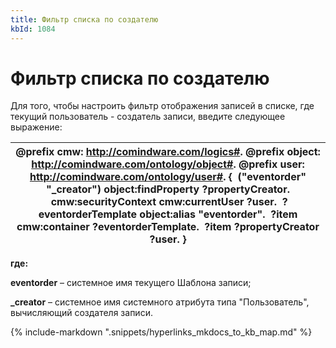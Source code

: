 ```yaml
---
title: Фильтр списка по создателю
kbId: 1084
---
```


# Фильтр списка по создателю

Для того, чтобы настроить фильтр отображения записей в списке, где текущий пользователь - создатель записи, введите следующее выражение:

| @prefix cmw: <http://comindware.com/logics#>. @prefix object: <http://comindware.com/ontology/object#>. @prefix user: <http://comindware.com/ontology/user#>. {  ("eventorder" "\_creator") object:findProperty ?propertyCreator.  cmw:securityContext cmw:currentUser ?user.  ?eventorderTemplate object:alias "eventorder".  ?item cmw:container ?eventorderTemplate.  ?item ?propertyCreator ?user. } |
| --- |

 **где:** 

 **eventorder** – системное имя текущего Шаблона записи;

 **\_creator** – системное имя системного атрибута типа "Пользователь", вычисляющий создателя записи.

{% include-markdown ".snippets/hyperlinks_mkdocs_to_kb_map.md" %}
